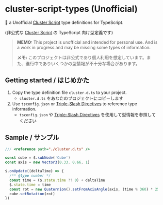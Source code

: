 # cluster-script-types (Unofficial)

🤖 a Unofficial [Cluster Script] type definitions for TypeScript.

(非公式な [Cluster Script] の TypeScript 向け型定義です)

> **MEMO:** This project is unofficial and intended for personal use. And is a work in progress and may be missing some types of information.
> 
> **メモ:** このプロジェクトは非公式であり個人利用を想定しています。また、進行中でありいくつかの型情報が不十分な場合があります。

## Getting started / はじめかた

1. Copy the type definition file `cluster.d.ts` to your project.
    - `cluster.d.ts` をあなたのプロジェクトにコピーします
2. Use `tsconfig.json` or [Triple-Slash Directives] to reference type information.
    - `tsconfig.json` や [Triple-Slash Directives] を使用して型情報を参照してください

## Sample / サンプル

```js
/// <reference path="./cluster.d.ts" />

const cube = $.subNode('Cube')
const axis = new Vector3(0.33, 0.66, 1)

$.onUpdate((deltaTime) => {
  /** @type number */
  const time = ($.state.time ?? 0) + deltaTime
  $.state.time = time
  const rot = new Quaternion().setFromAxisAngle(axis, (time % 360) * 255)
  cube.setRotation(rot)
})
```

[Cluster Script]:[https://docs.cluster.mu/script/index.html]
[TypeScript]:[https://www.typescriptlang.org/]
[Triple-Slash Directives]:[https://www.typescriptlang.org/docs/handbook/triple-slash-directives.html]
